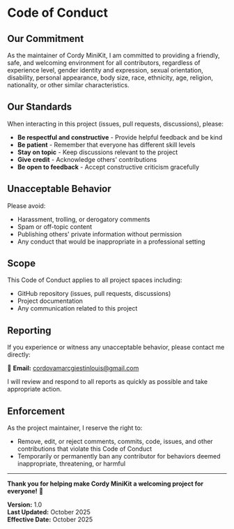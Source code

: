 # Code of Conduct

## Our Commitment

As the maintainer of Cordy MiniKit, I am committed to providing a friendly, safe, and welcoming environment for all contributors, regardless of experience level, gender identity and expression, sexual orientation, disability, personal appearance, body size, race, ethnicity, age, religion, nationality, or other similar characteristics.

## Our Standards

When interacting in this project (issues, pull requests, discussions), please:

* **Be respectful and constructive** - Provide helpful feedback and be kind
* **Be patient** - Remember that everyone has different skill levels  
* **Stay on topic** - Keep discussions relevant to the project
* **Give credit** - Acknowledge others' contributions
* **Be open to feedback** - Accept constructive criticism gracefully

## Unacceptable Behavior

Please avoid:

* Harassment, trolling, or derogatory comments
* Spam or off-topic content
* Publishing others' private information without permission
* Any conduct that would be inappropriate in a professional setting

## Scope

This Code of Conduct applies to all project spaces including:

* GitHub repository (issues, pull requests, discussions)
* Project documentation
* Any communication related to this project

## Reporting

If you experience or witness any unacceptable behavior, please contact me directly:

📧 **Email:** cordovamarcgiestinlouis@gmail.com

I will review and respond to all reports as quickly as possible and take appropriate action.

## Enforcement

As the project maintainer, I reserve the right to:

* Remove, edit, or reject comments, commits, code, issues, and other contributions that violate this Code of Conduct
* Temporarily or permanently ban any contributor for behaviors deemed inappropriate, threatening, or harmful

---

**Thank you for helping make Cordy MiniKit a welcoming project for everyone!** 🙏

**Version:** 1.0  
**Last Updated:** October 2025  
**Effective Date:** October 2025
